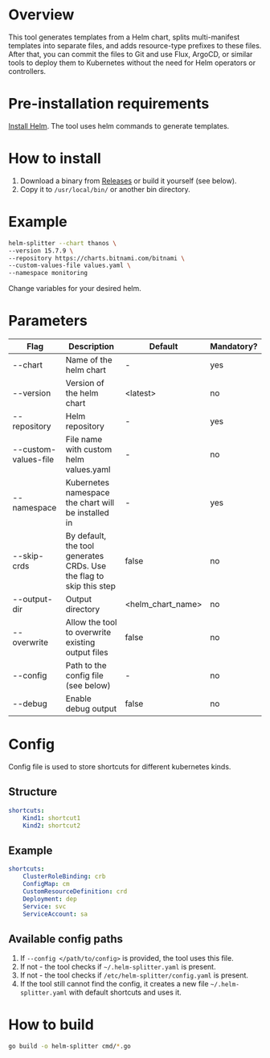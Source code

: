 # Overview
This tool generates templates from a Helm chart, splits multi-manifest templates into separate files, and adds resource-type prefixes to these files. After that, you can commit the files to Git and use Flux, ArgoCD, or similar tools to deploy them to Kubernetes without the need for Helm operators or controllers.

# Pre-installation requirements
[Install Helm](https://helm.sh/docs/intro/install/). The tool uses helm commands to generate templates.

# How to install
1) Download a binary from [Releases](https://github.com/arhiLAZAR/helm-splitter/releases) or build it yourself (see below).
2) Copy it to `/usr/local/bin/` or another bin directory.

# Example
```bash
helm-splitter --chart thanos \
--version 15.7.9 \
--repository https://charts.bitnami.com/bitnami \
--custom-values-file values.yaml \
--namespace monitoring
```
Change variables for your desired helm.

# Parameters
| Flag | Description | Default | Mandatory? |
| ------------- | ------------- | ------------- | ------------- |
| --chart | Name of the helm chart | - | yes |
| --version | Version of the helm chart | \<latest\> | no |
| --repository | Helm repository | - | yes |
| --custom-values-file | File name with custom helm values.yaml | - | no |
| --namespace | Kubernetes namespace the chart will be installed in | - | yes |
| --skip-crds | By default, the tool generates CRDs. Use the flag to skip this step | false | no |
| --output-dir | Output directory | \<helm_chart_name\> | no |
| --overwrite | Allow the tool to overwrite existing output files | false | no |
| --config | Path to the config file (see below) | - | no |
| --debug | Enable debug output | false | no |

# Config
Config file is used to store shortcuts for different kubernetes kinds.
## Structure
```yaml
shortcuts:
    Kind1: shortcut1
    Kind2: shortcut2
```
## Example
```yaml
shortcuts:
    ClusterRoleBinding: crb
    ConfigMap: cm
    CustomResourceDefinition: crd
    Deployment: dep
    Service: svc
    ServiceAccount: sa
```
## Available config paths
1) If `--config </path/to/config>` is provided, the tool uses this file.
2) If not - the tool checks if `~/.helm-splitter.yaml` is present.
3) If not - the tool checks if `/etc/helm-splitter/config.yaml` is present.
4) If the tool still cannot find the config, it creates a new file `~/.helm-splitter.yaml` with default shortcuts and uses it.

# How to build
```bash
go build -o helm-splitter cmd/*.go
```
